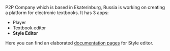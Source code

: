 P2P Company which is based in Ekaterinburg, Russia is working on creating a platform for electronic textbooks.
It has 3 apps:
* Player
* Textbook editor
* __Style Editor__

Here you can find an elaborated [documentation pages](P2P%20documentation.pdf) for Style editor.
